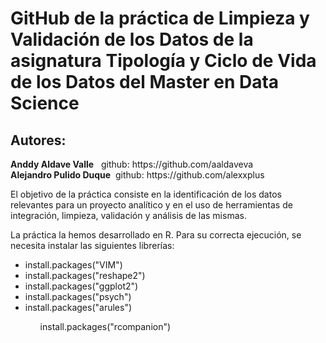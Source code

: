 <h1>GitHub de la práctica de Limpieza y Validación de los Datos de la asignatura Tipología y Ciclo de Vida de los Datos del Master en Data Science</h1>

<p><h2>Autores:  </h2></p>
          <b>Anddy Aldave Valle</b> &nbsp; github: https://github.com/aaldaveva</br>
          <b>Alejandro Pulido Duque</b> &nbsp;github: https://github.com/alexxplus</p>

<p>El objetivo de la práctica consiste en la identificación de los datos relevantes para un proyecto analítico y en el uso de herramientas de integración, limpieza, validación y análisis de las mismas.</p>

<p>La práctica la hemos desarrollado en R. Para su correcta ejecución, se necesita instalar las siguientes librerías:</p>
<ul><li>install.packages("VIM")</li><li>install.packages("reshape2")</li><li>install.packages("ggplot2")</li><li>install.packages("psych")</li><li>install.packages("arules")</li><ul>install.packages("rcompanion")</li></ul>

